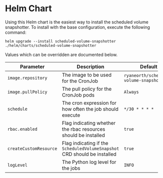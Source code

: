 # Helm Chart
Using this Helm chart is the easiest way to install the scheduled volume snapshotter. To install with the base configuration, execute the following command:

```
helm upgrade --install scheduled-volume-snapshotter ./helm/charts/scheduled-volume-snapshotter
```

Values which can be overridden are documented below.

| Parameter              | Description                                                              | Default                                  |
| ---------------------- | ------------------------------------------------------------------------ | ---------------------------------------- |
| `image.repository`     | The image to be used for the CronJob                                     | `ryaneorth/scheduled-volume-snapshotter` |
| `image.pullPolicy`     | The pull policy for the CronJob pods                                     | `Always`                                 |
| `schedule`             | The cron expression for how often the job should execute                 | `*/30 * * * *`                           |
| `rbac.enabled`         | Flag indicating whether the rbac resources should be installed           | `true`                                   |
| `createCustomResource` | Flag indicating if the `ScheduledVolumeSnapshot` CRD should be installed | `true`                                   |
| `logLevel`             | The Python log level for the jobs                                        | `INFO`                                   |

